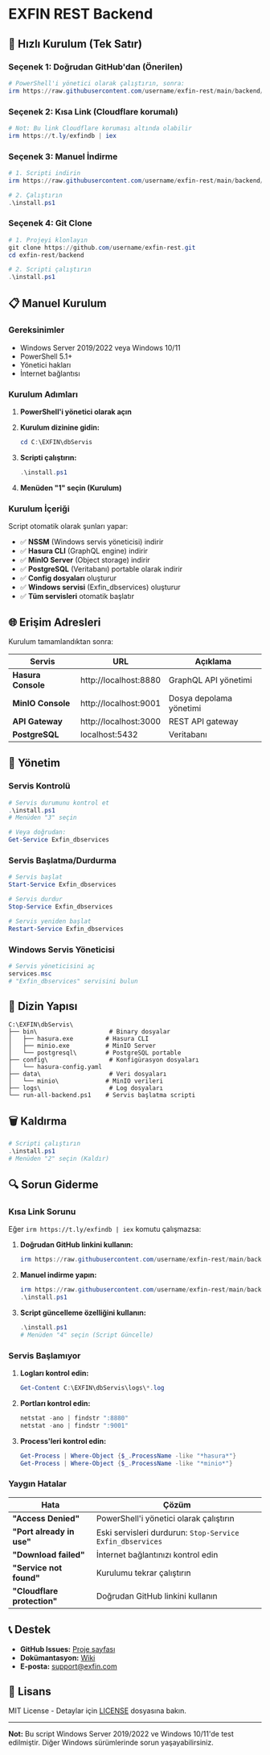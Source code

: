 # EXFIN REST Backend

## 🚀 Hızlı Kurulum (Tek Satır)

### Seçenek 1: Doğrudan GitHub'dan (Önerilen)
```powershell
# PowerShell'i yönetici olarak çalıştırın, sonra:
irm https://raw.githubusercontent.com/username/exfin-rest/main/backend/install.ps1 | iex
```

### Seçenek 2: Kısa Link (Cloudflare korumalı)
```powershell
# Not: Bu link Cloudflare koruması altında olabilir
irm https://t.ly/exfindb | iex
```

### Seçenek 3: Manuel İndirme
```powershell
# 1. Scripti indirin
irm https://raw.githubusercontent.com/username/exfin-rest/main/backend/install.ps1 -OutFile install.ps1

# 2. Çalıştırın
.\install.ps1
```

### Seçenek 4: Git Clone
```powershell
# 1. Projeyi klonlayın
git clone https://github.com/username/exfin-rest.git
cd exfin-rest/backend

# 2. Scripti çalıştırın
.\install.ps1
```

## 📋 Manuel Kurulum

### Gereksinimler
- Windows Server 2019/2022 veya Windows 10/11
- PowerShell 5.1+
- Yönetici hakları
- İnternet bağlantısı

### Kurulum Adımları

1. **PowerShell'i yönetici olarak açın**
2. **Kurulum dizinine gidin:**
   ```powershell
   cd C:\EXFIN\dbServis
   ```

3. **Scripti çalıştırın:**
   ```powershell
   .\install.ps1
   ```

4. **Menüden "1" seçin (Kurulum)**

### Kurulum İçeriği

Script otomatik olarak şunları yapar:

- ✅ **NSSM** (Windows servis yöneticisi) indirir
- ✅ **Hasura CLI** (GraphQL engine) indirir  
- ✅ **MinIO Server** (Object storage) indirir
- ✅ **PostgreSQL** (Veritabanı) portable olarak indirir
- ✅ **Config dosyaları** oluşturur
- ✅ **Windows servisi** (Exfin_dbservices) oluşturur
- ✅ **Tüm servisleri** otomatik başlatır

## 🌐 Erişim Adresleri

Kurulum tamamlandıktan sonra:

| Servis | URL | Açıklama |
|--------|-----|----------|
| **Hasura Console** | http://localhost:8880 | GraphQL API yönetimi |
| **MinIO Console** | http://localhost:9001 | Dosya depolama yönetimi |
| **API Gateway** | http://localhost:3000 | REST API gateway |
| **PostgreSQL** | localhost:5432 | Veritabanı |

## 🔧 Yönetim

### Servis Kontrolü
```powershell
# Servis durumunu kontrol et
.\install.ps1
# Menüden "3" seçin

# Veya doğrudan:
Get-Service Exfin_dbservices
```

### Servis Başlatma/Durdurma
```powershell
# Servis başlat
Start-Service Exfin_dbservices

# Servis durdur  
Stop-Service Exfin_dbservices

# Servis yeniden başlat
Restart-Service Exfin_dbservices
```

### Windows Servis Yöneticisi
```powershell
# Servis yöneticisini aç
services.msc
# "Exfin_dbservices" servisini bulun
```

## 📁 Dizin Yapısı

```
C:\EXFIN\dbServis\
├── bin\                    # Binary dosyalar
│   ├── hasura.exe         # Hasura CLI
│   ├── minio.exe          # MinIO Server
│   └── postgresql\        # PostgreSQL portable
├── config\                 # Konfigürasyon dosyaları
│   └── hasura-config.yaml
├── data\                   # Veri dosyaları
│   └── minio\             # MinIO verileri
├── logs\                   # Log dosyaları
└── run-all-backend.ps1    # Servis başlatma scripti
```

## 🗑️ Kaldırma

```powershell
# Scripti çalıştırın
.\install.ps1
# Menüden "2" seçin (Kaldır)
```

## 🔍 Sorun Giderme

### Kısa Link Sorunu
Eğer `irm https://t.ly/exfindb | iex` komutu çalışmazsa:

1. **Doğrudan GitHub linkini kullanın:**
   ```powershell
   irm https://raw.githubusercontent.com/username/exfin-rest/main/backend/install.ps1 | iex
   ```

2. **Manuel indirme yapın:**
   ```powershell
   irm https://raw.githubusercontent.com/username/exfin-rest/main/backend/install.ps1 -OutFile install.ps1
   .\install.ps1
   ```

3. **Script güncelleme özelliğini kullanın:**
   ```powershell
   .\install.ps1
   # Menüden "4" seçin (Script Güncelle)
   ```

### Servis Başlamıyor
1. **Logları kontrol edin:**
   ```powershell
   Get-Content C:\EXFIN\dbServis\logs\*.log
   ```

2. **Portları kontrol edin:**
   ```powershell
   netstat -ano | findstr ":8880"
   netstat -ano | findstr ":9001"
   ```

3. **Process'leri kontrol edin:**
   ```powershell
   Get-Process | Where-Object {$_.ProcessName -like "*hasura*"}
   Get-Process | Where-Object {$_.ProcessName -like "*minio*"}
   ```

### Yaygın Hatalar

| Hata | Çözüm |
|------|-------|
| **"Access Denied"** | PowerShell'i yönetici olarak çalıştırın |
| **"Port already in use"** | Eski servisleri durdurun: `Stop-Service Exfin_dbservices` |
| **"Download failed"** | İnternet bağlantınızı kontrol edin |
| **"Service not found"** | Kurulumu tekrar çalıştırın |
| **"Cloudflare protection"** | Doğrudan GitHub linkini kullanın |

## 📞 Destek

- **GitHub Issues:** [Proje sayfası](https://github.com/username/exfin-rest/issues)
- **Dokümantasyon:** [Wiki](https://github.com/username/exfin-rest/wiki)
- **E-posta:** support@exfin.com

## 📄 Lisans

MIT License - Detaylar için [LICENSE](LICENSE) dosyasına bakın.

---

**Not:** Bu script Windows Server 2019/2022 ve Windows 10/11'de test edilmiştir. Diğer Windows sürümlerinde sorun yaşayabilirsiniz. 